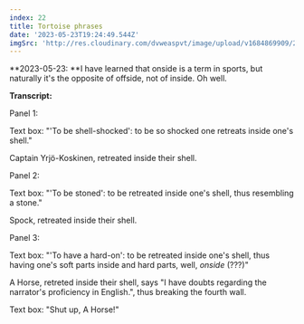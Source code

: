 ```yaml
---
index: 22
title: Tortoise phrases
date: '2023-05-23T19:24:49.544Z'
imgSrc: 'http://res.cloudinary.com/dvweaspvt/image/upload/v1684869909/22_pqli6o.png'
---
```


**2023-05-23: **I have learned that onside is a term in sports, but naturally it's the opposite of offside, not of inside. Oh well.

**Transcript:**

Panel 1:

Text box: "'To be shell-shocked': to be so shocked one retreats inside one's shell."

Captain Yrjö-Koskinen, retreated inside their shell.

Panel 2:

Text box: "'To be stoned': to be retreated inside one's shell, thus resembling a stone."

Spock, retreated inside their shell.

Panel 3:

Text box: "'To have a hard-on': to be retreated inside one's shell, thus having one's soft parts inside and hard parts, well, *onside* (???)"

A Horse, retreted inside their shell, says "I have doubts regarding the narrator's proficiency in English.", thus breaking the fourth wall.

Text box: "Shut up, A Horse!"
